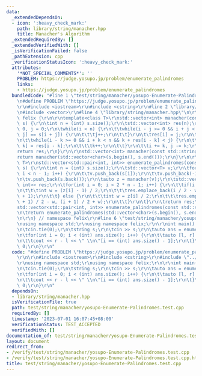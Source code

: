 ```yaml
---
data:
  _extendedDependsOn:
  - icon: ':heavy_check_mark:'
    path: library/string/manacher.hpp
    title: Manacher's Algorithm
  _extendedRequiredBy: []
  _extendedVerifiedWith: []
  _isVerificationFailed: false
  _pathExtension: cpp
  _verificationStatusIcon: ':heavy_check_mark:'
  attributes:
    '*NOT_SPECIAL_COMMENTS*': ''
    PROBLEM: https://judge.yosupo.jp/problem/enumerate_palindromes
    links:
    - https://judge.yosupo.jp/problem/enumerate_palindromes
  bundledCode: "#line 1 \"test/string/manacher/yosupo-Enumerate-Palindromes.test.cpp\"\
    \n#define PROBLEM \"https://judge.yosupo.jp/problem/enumerate_palindromes\"\r\n\
    \r\n#include <iostream>\r\n#include <cstring>\r\n#line 2 \"library/string/manacher.hpp\"\
    \n#include <vector>\r\n#line 4 \"library/string/manacher.hpp\"\n\r\nnamespace\
    \ felix {\r\n\r\ntemplate<class T>\r\nstd::vector<int> manacher(const std::vector<T>&\
    \ s) {\r\n\tint n = (int) s.size();\r\n\tstd::vector<int> res(n);\r\n\tint i =\
    \ 0, j = 0;\r\n\twhile(i < n) {\r\n\t\twhile(i - j >= 0 && i + j < n && s[i -\
    \ j] == s[i + j]) {\r\n\t\t\tj++;\r\n\t\t}\r\n\t\tres[i] = j;\r\n\t\tint k = 1;\r\
    \n\t\twhile(i - k >= 0 && i + k < n && k + res[i - k] < j) {\r\n\t\t\tres[i +\
    \ k] = res[i - k];\r\n\t\t\tk++;\r\n\t\t}\r\n\t\ti += k, j -= k;\r\n\t}\r\n\t\
    return res;\r\n}\r\n\r\nstd::vector<int> manacher(const std::string& s) {\r\n\t\
    return manacher(std::vector<char>(s.begin(), s.end()));\r\n}\r\n\r\ntemplate<class\
    \ T>\r\nstd::vector<std::pair<int, int>> enumerate_palindromes(const std::vector<T>&\
    \ s) {\r\n\tint n = (int) s.size();\r\n\tstd::vector<T> v;\r\n\tfor(int i = 0;\
    \ i < n - 1; i++) {\r\n\t\tv.push_back(s[i]);\r\n\t\tv.push_back(-1);\r\n\t}\r\
    \n\tv.push_back(s.back());\r\n\tauto z = manacher(v);\r\n\tstd::vector<std::pair<int,\
    \ int>> res;\r\n\tfor(int i = 0; i < 2 * n - 1; i++) {\r\n\t\tif(i % 2 == 0) {\r\
    \n\t\t\tint w = (z[i] - 1) / 2;\r\n\t\t\tres.emplace_back(i / 2 - w, i / 2 + w\
    \ + 1);\r\n\t\t} else {\r\n\t\t\tint w = z[i] / 2;\r\n\t\t\tres.emplace_back((i\
    \ + 1) / 2 - w, (i + 1) / 2 + w);\r\n\t\t}\r\n\t}\r\n\treturn res;\r\n}\r\n\r\n\
    std::vector<std::pair<int, int>> enumerate_palindromes(const std::string& s) {\r\
    \n\treturn enumerate_palindromes(std::vector<char>(s.begin(), s.end()));\r\n}\r\
    \n\r\n} // namespace felix\r\n#line 6 \"test/string/manacher/yosupo-Enumerate-Palindromes.test.cpp\"\
    \nusing namespace std;\r\nusing namespace felix;\r\n\r\nint main() {\r\n\tios::sync_with_stdio(false);\r\
    \n\tcin.tie(0);\r\n\tstring s;\r\n\tcin >> s;\r\n\tauto ans = enumerate_palindromes(s);\r\
    \n\tfor(int i = 0; i < (int) ans.size(); i++) {\r\n\t\tauto [l, r] = ans[i];\r\
    \n\t\tcout << r - l << \" \\n\"[i == (int) ans.size() - 1];\r\n\t}\r\n\treturn\
    \ 0;\r\n}\r\n"
  code: "#define PROBLEM \"https://judge.yosupo.jp/problem/enumerate_palindromes\"\
    \r\n\r\n#include <iostream>\r\n#include <cstring>\r\n#include \"../../../library/string/manacher.hpp\"\
    \r\nusing namespace std;\r\nusing namespace felix;\r\n\r\nint main() {\r\n\tios::sync_with_stdio(false);\r\
    \n\tcin.tie(0);\r\n\tstring s;\r\n\tcin >> s;\r\n\tauto ans = enumerate_palindromes(s);\r\
    \n\tfor(int i = 0; i < (int) ans.size(); i++) {\r\n\t\tauto [l, r] = ans[i];\r\
    \n\t\tcout << r - l << \" \\n\"[i == (int) ans.size() - 1];\r\n\t}\r\n\treturn\
    \ 0;\r\n}\r\n"
  dependsOn:
  - library/string/manacher.hpp
  isVerificationFile: true
  path: test/string/manacher/yosupo-Enumerate-Palindromes.test.cpp
  requiredBy: []
  timestamp: '2023-07-01 16:07:45+08:00'
  verificationStatus: TEST_ACCEPTED
  verifiedWith: []
documentation_of: test/string/manacher/yosupo-Enumerate-Palindromes.test.cpp
layout: document
redirect_from:
- /verify/test/string/manacher/yosupo-Enumerate-Palindromes.test.cpp
- /verify/test/string/manacher/yosupo-Enumerate-Palindromes.test.cpp.html
title: test/string/manacher/yosupo-Enumerate-Palindromes.test.cpp
---
```

